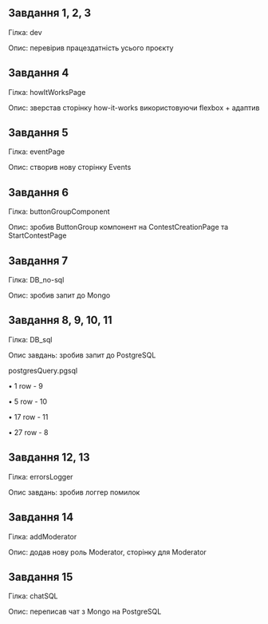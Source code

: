 ## Завдання 1, 2, 3

Гілка: dev

Опис: перевірив працездатність усього проєкту

## Завдання 4

Гілка: howItWorksPage

Опис: зверстав сторінку how-it-works використовуючи flexbox + адаптив

## Завдання 5

Гілка: eventPage

Опис: створив нову сторінку Events

## Завдання 6

Гілка: buttonGroupComponent

Опис: зробив ButtonGroup компонент на ContestCreationPage та StartContestPage

## Завдання 7

Гілка: DB_no-sql

Опис: зробив запит до Mongo

## Завдання 8, 9, 10, 11

Гілка: DB_sql

Опис завдань: зробив запит до PostgreSQL

postgresQuery.pgsql

• 1 row - 9

• 5 row - 10

• 17 row - 11

• 27 row - 8

## Завдання 12, 13

Гілка: errorsLogger

Опис завдань: зробив логгер помилок

## Завдання 14

Гілка: addModerator

Опис: додав нову роль Moderator, сторінку для Moderator

## Завдання 15

Гілка: chatSQL

Опис: переписав чат з Mongo на PostgreSQL
